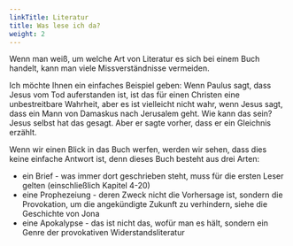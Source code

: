 ```yaml
---
linkTitle: Literatur
title: Was lese ich da?
weight: 2
---
```


Wenn man weiß, um welche Art von Literatur es sich bei einem Buch handelt, kann man viele Missverständnisse vermeiden.

Ich möchte Ihnen ein einfaches Beispiel geben: Wenn Paulus sagt, dass Jesus vom Tod auferstanden ist, ist das für einen Christen eine unbestreitbare Wahrheit, aber es ist vielleicht nicht wahr, wenn Jesus sagt, dass ein Mann von Damaskus nach Jerusalem geht. Wie kann das sein? Jesus selbst hat das gesagt. Aber er sagte vorher, dass er ein Gleichnis erzählt.

Wenn wir einen Blick in das Buch werfen, werden wir sehen, dass dies keine einfache Antwort ist, denn dieses Buch besteht aus drei Arten:
- ein Brief - was immer dort geschrieben steht, muss für die ersten Leser gelten (einschließlich Kapitel 4-20)
- eine Prophezeiung - deren Zweck nicht die Vorhersage ist, sondern die Provokation, um die angekündigte Zukunft zu verhindern, siehe die Geschichte von Jona
- eine Apokalypse - das ist nicht das, wofür man es hält, sondern ein Genre der provokativen Widerstandsliteratur
